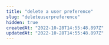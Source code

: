```yaml
---
title: "delete a user preference"
slug: "deleteuserpreference"
hidden: true
createdAt: "2022-10-28T14:55:48.897Z"
updatedAt: "2022-10-28T14:55:48.897Z"
---
```

